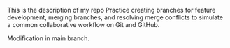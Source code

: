 This is the description of my repo
Practice creating branches for feature development, merging branches, and resolving merge conflicts to simulate a common collaborative workflow on Git and GitHub.

Modification in main branch.
